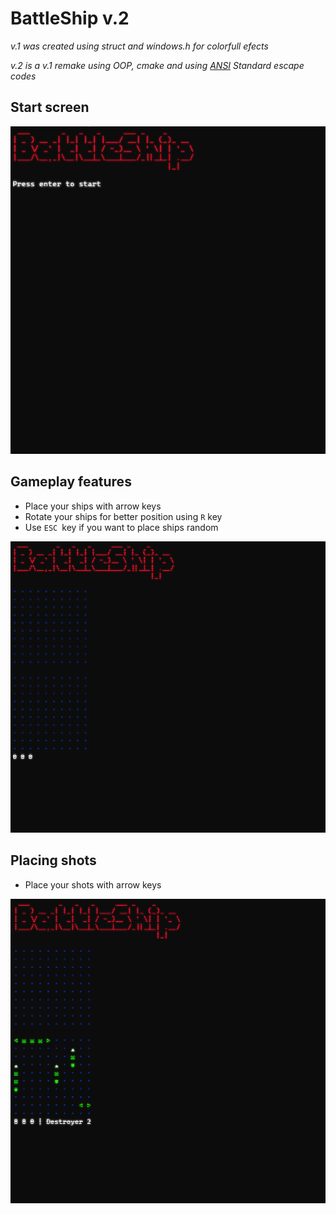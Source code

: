 # **BattleShip v.2**

*v.1 was created using struct and windows.h for colorfull efects*

*v.2 is a v.1 remake using OOP, cmake and using [ANSI](https://gist.github.com/fnky/458719343aabd01cfb17a3a4f7296797) Standard escape codes*

## Start screen

![Alt Text](docs\Start_screen.gif)

## Gameplay features

* Place your ships with arrow keys
* Rotate your ships for better position using `R` key
* Use `ESC `key if you want to place ships random

![Place ships](docs\Ship_placing.gif)

## Placing shots

* Place your shots with arrow keys

![shots](docs\Shooting.gif)
